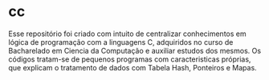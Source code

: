 # cc
 Esse repositório foi criado com intuito de centralizar conhecimentos em lógica de programação com a linguagens C, adquiridos no curso de Bacharelado em Ciencia da Computação e auxiliar estudos dos mesmos.
 Os códigos tratam-se de pequenos programas com caracteristicas próprias, que explicam o tratamento de dados com Tabela Hash, Ponteiros e Mapas.

